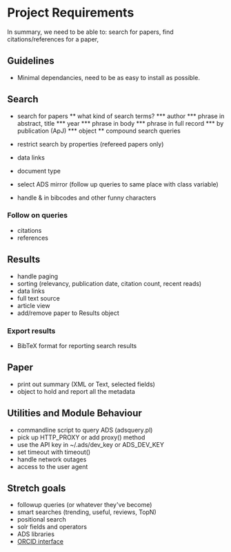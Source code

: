 # Project Requirements

In summary, we need to be able to:
search for papers,
find citations/references for a paper,

## Guidelines

* Minimal dependancies, need to be as easy to install as possible.

## Search

* search for papers
** what kind of search terms?
*** author
*** phrase in abstract, title
*** year
*** phrase in body
*** phrase in full record
*** by publication (ApJ)
*** object
** compound search queries

* restrict search by properties (refereed papers only)
* data links
* document type
* select ADS mirror (follow up queries to same place with class variable)
* handle & in bibcodes and other funny characters

### Follow on queries

* citations
* references

## Results

* handle paging
* sorting (relevancy, publication date, citation count, recent reads)
* data links
* full text source
* article view
* add/remove paper to Results object

### Export results

* BibTeX format for reporting search results

## Paper

* print out summary (XML or Text, selected fields)
* object to hold and report all the metadata


## Utilities and Module Behaviour

* commandline script to query ADS (adsquery.pl)
* pick up HTTP_PROXY or add proxy() method
* use the API key in ~/.ads/dev_key or ADS_DEV_KEY
* set timeout with timeout()
* handle network outages
* access to the user agent

## Stretch goals

* followup queries (or whatever they've become)
* smart searches (trending, useful, reviews, TopN)
* positional search
* solr fields and operators
* ADS libraries
* [ORCID interface](https://metacpan.org/pod/WWW::ORCID)
